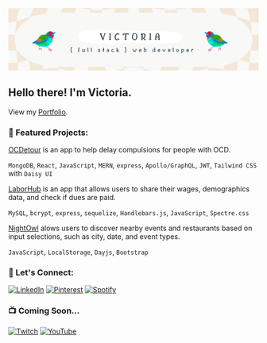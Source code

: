 ![headerimage](https://github.com/victoriamcn/victoriamcn/blob/main/vm%20(2).png?raw=true)

## Hello there! I'm Victoria.

View my [Portfolio](http://www.victoriamcodes.com/).

### :telescope: Featured Projects:
[OCDetour](https://ocdetour-4111fd1eff32.herokuapp.com/) is an app to help delay compulsions for people with OCD.

`MongoDB`, `React`, `JavaScript`, `MERN`, `express`, `Apollo/GraphQL`, `JWT`, `Tailwind CSS` with `Daisy UI`

[LaborHub](https://github.com/jsnicholas/LaborHub)  is an app that allows users to share their wages, demographics data, and check if dues are paid.

`MySQL`, `bcrypt`, `express`, `sequelize`, `Handlebars.js`, `JavaScript`, `Spectre.css`

[NightOwl](https://victoriamcn.github.io/NightOwl/) alows users to discover nearby events and restaurants based on input selections, such as city, date, and event types.

`JavaScript`, `LocalStorage`, `Dayjs`, `Bootstrap`

### :milky_way: Let's Connect:
[![LinkedIn](https://img.shields.io/badge/linkedin-%230077B5.svg?style=for-the-badge&logo=linkedin&logoColor=white)](https://www.linkedin.com/in/victoria-mcnorrill/)
[![Pinterest](https://img.shields.io/badge/Pinterest-%23E60023.svg?style=for-the-badge&logo=Pinterest&logoColor=white)](https://www.pinterest.com/vmcnorrill/)
[![Spotify](https://img.shields.io/badge/Spotify-1ED760?style=for-the-badge&logo=spotify&logoColor=white)](https://open.spotify.com/playlist/7hiRnR4YEJSG3X2MyPvGL6?si=be9ee7f5841a41c2)

### :tv: Coming Soon...
[![Twitch](https://img.shields.io/badge/Twitch-%239146FF.svg?style=for-the-badge&logo=Twitch&logoColor=white)](https://www.twitch.tv/victoriacodes)
[![YouTube](https://img.shields.io/badge/YouTube-%23FF0000.svg?style=for-the-badge&logo=YouTube&logoColor=white)](https://www.youtube.com/@victoriacodes/featured)
